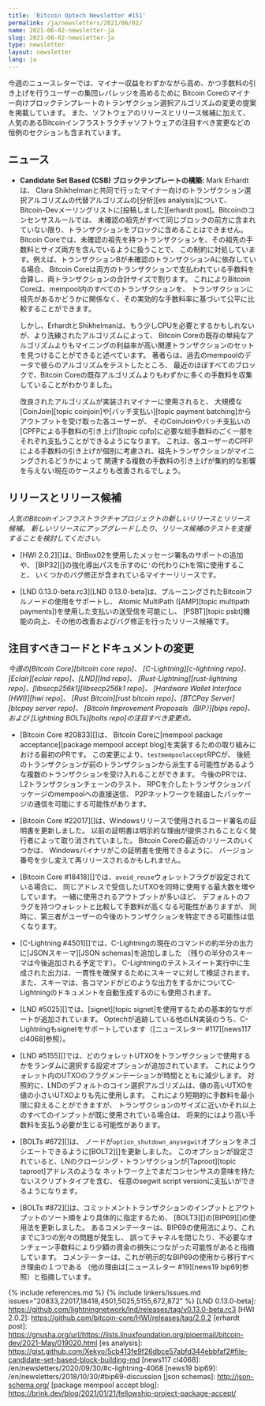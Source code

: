 ```yaml
---
title: 'Bitcoin Optech Newsletter #151'
permalink: /ja/newsletters/2021/06/02/
name: 2021-06-02-newsletter-ja
slug: 2021-06-02-newsletter-ja
type: newsletter
layout: newsletter
lang: ja
---
```

今週のニュースレターでは、マイナー収益をわずかながら高め、かつ手数料の引き上げを行うユーザーの集団レバレッジを高めるために
Bitcoin Coreのマイナー向けブロックテンプレートのトランザクション選択アルゴリズムの変更の提案を掲載しています。
また、ソフトウェアのリリースとリリース候補に加えて、
人気のあるBitcoinインフラストラクチャソフトウェアの注目すべき変更などの恒例のセクションも含まれています。

## ニュース

- **Candidate Set Based (CSB) ブロックテンプレートの構築:** Mark Erhardtは、
  Clara Shikhelmanと共同で行ったマイナー向けのトランザクション選択アルゴリズムの代替アルゴリズムの[分析][es analysis]について、
  Bitcoin-Devメーリングリストに[投稿しました][erhardt post]。Bitcoinのコンセンサスルールでは、
  未確認の祖先がすべて同じブロックの前方に含まれていない限り、トランザクションをブロックに含めることはできません。
  Bitcoin Coreでは、未確認の祖先を持つトランザクションを、その祖先の手数料とサイズ両方を含んでいるように扱うことで、
  この制約に対処しています。例えば、トランザクションBが未確認のトランザクションAに依存している場合、
  Bitcoin Coreは両方のトランザクションで支払われている手数料を合算し、両トランザクションの合計サイズで割ります。
  これによりBitcoin Coreは、mempool内のすべてのトランザクションを、
  トランザクションに祖先があるかどうかに関係なく、その実効的な手数料率に基づいて公平に比較することができます。

  しかし、ErhardtとShikhelmanは、もう少しCPUを必要とするかもしれないが、より洗練されたアルゴリズムによって、
  Bitcoin Coreの既存の単純なアルゴリズムよりもマイニングの利益率が高い関連トランザクションのセットを見つけることができると述べています。
  著者らは、過去のmempoolのデータで彼らのアルゴリズムをテストしたところ、
  最近のほぼすべてのブロックで、Bitcoin Coreの既存アルゴリズムよりもわずかに多くの手数料を収集していることがわかりました。

  改良されたアルゴリズムが実装されマイナーに使用されると、
  大規模な[CoinJoin][topic coinjoin]や[バッチ支払い][topic payment batching]からアウトプットを受け取った各ユーザーが、
  そのCoinJoinやバッチ支払いの[CPFPによる手数料の引き上げ][topic cpfp]に必要な総手数料のごく一部をそれぞれ支払うことができるようになります。
  これは、各ユーザーのCPFPによる手数料の引き上げが個別に考慮され、祖先トランザクションがマイニングされるどうかによって
  関連する複数の手数料の引き上げが集約的な影響を与えない現在のケースよりも改善されるでしょう。

## リリースとリリース候補

*人気のBitcoinインフラストラクチャプロジェクトの新しいリリースとリリース候補。
新しいリリースにアップグレードしたり、リリース候補のテストを支援することを検討してください。*

- [HWI 2.0.2][]は、BitBox02を使用したメッセージ署名のサポートの追加や、
  [BIP32][]の強化導出パスを示すのに`'`の代わりに`h`を常に使用すること、
  いくつかのバグ修正が含まれているマイナーリリースです。

- [LND 0.13.0-beta.rc3][LND 0.13.0-beta]は、プルーニングされたBitcoinフルノードの使用をサポートし、
  Atomic MultiPath ([AMP][topic multipath payments])を使用した支払いの送受信を可能にし、
  [PSBT][topic psbt]機能の向上、その他の改善およびバグ修正を行ったリリース候補です。

## 注目すべきコードとドキュメントの変更

*今週の[Bitcoin Core][bitcoin core repo]、
[C-Lightning][c-lightning repo]、[Eclair][eclair repo]、[LND][lnd repo]、
[Rust-Lightning][rust-lightning repo]、[libsecp256k1][libsecp256k1 repo]、
[Hardware Wallet Interface (HWI)][hwi repo]、
[Rust Bitcoin][rust bitcoin repo]、[BTCPay Server][btcpay server repo]、
[Bitcoin Improvement Proposals（BIP）][bips repo]、および
[Lightning BOLTs][bolts repo]の注目すべき変更点。*

- [Bitcoin Core #20833][]は、
  Bitcoin Coreに[mempool package acceptance][package mempool accept blog]を実装するための取り組みにおける最初のPRです。
  この変更により、`testmempoolaccept`RPCが、
  後続のトランザクションが前のトランザクションから派生する可能性があるような複数のトランザクションを受け入れることができます。
  今後のPRでは、L2トランザクションチェーンのテスト、
  RPCを介したトランザクションパッケージのmempoolへの直接送信、
  P2Pネットワークを経由したパッケージの通信を可能にする可能性があります。

- [Bitcoin Core #22017][]は、Windowsリリースで使用されるコード署名の証明書を更新しました。
  以前の証明書は明示的な理由が提供されることなく発行者によって取り消されていました。
  Bitcoin Coreの最近のリリースのいくつかは、
  Windowsバイナリがこの証明書を使用できるように、
  バージョン番号を少し変えて再リリースされるかもしれません。

- [Bitcoin Core #18418][]では、`avoid_reuse`ウォレットフラグが設定されている場合に、
  同じアドレスで受信したUTXOを同時に使用する最大数を増やしています。
  一緒に使用されるアウトプットが多いほど、
  デフォルトのフラグを持つウォレットと比較して手数料が高くなる可能性がありますが、
  同時に、第三者がユーザーの今後のトランザクションを特定できる可能性は低くなります。

- [C-Lightning #4501][]では、C-Lightningの現在のコマンドの約半分の出力に[JSONスキーマ][JSON schemas]を追加しました
  （残りの半分のスキーマは今後追加される予定です）。
  C-Lightningのテストスイート実行中に生成された出力は、一貫性を確保するためにスキーマに対して検証されます。
  また、スキーマは、各コマンドがどのような出力をするかについてC-Lightningのドキュメントを自動生成するのにも使用されます。

- [LND #5025][]では、[signet][topic signet]を使用するための基本的なサポートが追加されています。
  Optechが追跡している他のLN実装のうち、C-Lightningもsignetをサポートしています（[ニュースレター #117][news117 cl4068]参照）。

- [LND #5155][]では、どのウォレットUTXOをトランザクションで使用するかをランダムに選択する設定オプションが追加されています。
  これによりウォレット内のUTXOのフラグメンテーションが時間とともに減少します。
  対照的に、LNDのデフォルトのコイン選択アルゴリズムは、値の高いUTXOを値の小さいUTXOよりも先に使用します。
  これにより短期的に手数料を最小限に抑えることができますが、
  トランザクションのサイズに近いかそれ以上のすべてのインプットが既に使用されている場合は、
  将来的にはより高い手数料を支払う必要が生じる可能性があります。

- [BOLTs #672][]は、
  ノードが`option_shutdown_anysegwit`オプションをネゴシエートできるように[BOLT2][]を更新しました。
  このオプションが設定されていると、LNのクロージング・トランザクションが[Taproot][topic taproot]アドレスのような
  ネットワーク上でまだコンセンサスの意味を持たないスクリプトタイプを含む、
  任意のsegwit script versionに支払いができるようになります。

- [BOLTs #872][]は、コミットメントトランザクションのインプットとアウトプットのソート順をより具体的に指定するため、
  [BOLT3][]の[BIP69][]の使用法を更新しました。
  あるコメンテーターは、BIP69の使用法により、これまでに3つの別々の問題が発生し、
  誤ってチャネルを閉じたり、不必要なオンチェーン手数料により少額の資金の損失につながった可能性があると指摘しています。
  コメンテーターは、これが明示的なBIP69の使用から移行すべき理由の１つである
  （他の理由は[ニュースレター #19][news19 bip69]参照）と指摘しています。

{% include references.md %}
{% include linkers/issues.md issues="20833,22017,18418,4501,5025,5155,672,872" %}
[LND 0.13.0-beta]: https://github.com/lightningnetwork/lnd/releases/tag/v0.13.0-beta.rc3
[HWI 2.0.2]: https://github.com/bitcoin-core/HWI/releases/tag/2.0.2
[erhardt post]: https://gnusha.org/url/https://lists.linuxfoundation.org/pipermail/bitcoin-dev/2021-May/019020.html
[es analysis]: https://gist.github.com/Xekyo/5cb413fe9f26dbce57abfd344ebbfaf2#file-candidate-set-based-block-building-md
[news117 cl4068]: /en/newsletters/2020/09/30/#c-lightning-4068
[news19 bip69]: /en/newsletters/2018/10/30/#bip69-discussion
[json schemas]: http://json-schema.org/
[package mempool accept blog]: https://brink.dev/blog/2021/01/21/fellowship-project-package-accept/
